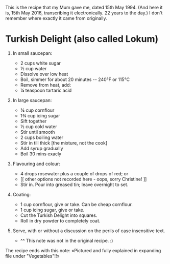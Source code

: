 This is the recipe that my Mum gave me, dated 15th May 1994. (And here it is,
15th May 2016, transcribing it electronically. 22 years to the day.) I don't
remember where exactly it came from originally.

Turkish Delight (also called Lokum)
===================================

1. In small saucepan:
   * 2 cups white sugar
   * ½ cup water
   * Dissolve over low heat
   * Boil, simmer for about 20 minutes -- 240°F or 115°C
   * Remove from heat, add:
   * ¼ teaspoon tartaric acid

2. In large saucepan:
   * ¾ cup cornflour
   * 1¾ cup icing sugar
   * Sift together
   * ½ cup cold water
   * Stir until smooth
   * 2 cups boiling water
   * Stir in till thick [the mixture, not the cook]
   * Add syrup gradually
   * Boil 30 mins exacly

3. Flavouring and colour:
   * 4 drops rosewater plus a couple of drops of red; or
   * [[ other options not recorded here - oops, sorry Christine! ]]
   * Stir in. Pour into greased tin; leave overnight to set.

4. Coating:
   * 1 cup cornflour, give or take. Can be cheap cornflour.
   * 1 cup icing sugar, give or take.
   * Cut the Turkish Delight into squares.
   * Roll in dry powder to completely coat.

5. Serve, with or without a discussion on the perils of case insensitive text.
   * ^^ This note was not in the original recipe. :)

The recipe ends with this note: «Pictured and fully explained in expanding file
under "Vegetables"!!»

